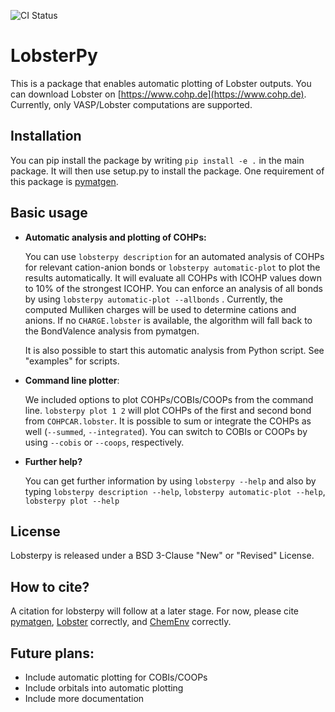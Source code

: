 ![CI Status](https://github.com/JaGeo/LobsterPy/actions/workflows/python-package.yml/badge.svg)
 
# LobsterPy

This is a package that enables automatic plotting of Lobster outputs. You can download Lobster on [https://www.cohp.de](https://www.cohp.de). Currently, only VASP/Lobster computations are supported.

## Installation


You can pip install the package by writing ``pip install -e .`` in the main package. It will then use setup.py to install the package. One requirement of this package is [pymatgen](https://github.com/materialsproject/pymatgen).

## Basic usage

* **Automatic analysis and plotting of COHPs:**
    
    You can use ``lobsterpy description`` for an automated analysis of COHPs for relevant cation-anion bonds or ``lobsterpy automatic-plot`` to plot the results automatically. It will evaluate all COHPs with ICOHP values down to 10% of the strongest ICOHP. You can enforce an analysis of all bonds by using ``lobsterpy automatic-plot --allbonds`` . Currently, the computed Mulliken charges will be used to determine cations and anions. If no ``CHARGE.lobster`` is available, the algorithm will fall back to the BondValence analysis from pymatgen.
  
    It is also possible to start this automatic analysis from Python script. See "examples" for scripts.

  
* **Command line plotter**:
    
    We included options to plot COHPs/COBIs/COOPs from the command line.
    ``lobsterpy plot 1 2`` will plot COHPs of the first and second bond from ``COHPCAR.lobster``. It is possible to sum or integrate the COHPs as well (``--summed``, ``--integrated``). You can switch to COBIs or COOPs by using ``--cobis`` or ``--coops``, respectively.


* **Further help?**
  
    You can get further information by using ``lobsterpy --help`` and also by typing ``lobsterpy description --help``, ``lobsterpy automatic-plot --help``, ``lobsterpy plot --help``


## License
Lobsterpy is released under a BSD 3-Clause "New" or "Revised" License. 


## How to cite?
A citation for lobsterpy will follow at a later stage. For now, please cite [pymatgen](https://github.com/materialsproject/pymatgen), [Lobster](https://www.cohp.de) correctly, and [ChemEnv](https://doi.org/10.1107/S2052520620007994) correctly.


## Future plans:
* Include automatic plotting for COBIs/COOPs
* Include orbitals into automatic plotting
* Include more documentation
